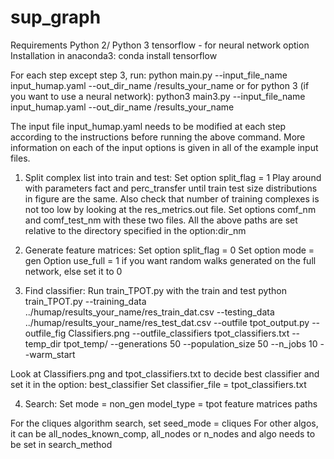 # sup_graph

Requirements
Python 2/ Python 3
tensorflow - for neural network option
	Installation in anaconda3:
		conda install tensorflow

For each step except step 3, run: 
python main.py --input_file_name input_humap.yaml --out_dir_name /results_your_name
or for python 3 (if you want to use a neural network):
python3 main3.py --input_file_name input_humap.yaml --out_dir_name /results_your_name 

The input file input_humap.yaml needs to be modified at each step according to the instructions before running the above command.
More information on each of the input options is given in all of the example input files. 

1. Split complex list into train and test:
Set option split_flag = 1
Play around with parameters fact and perc_transfer until train test size distributions in figure are the same. Also check that number of training complexes is not too low by looking at the res_metrics.out file.
Set options comf_nm and comf_test_nm with these two files. All the above paths are set relative to the directory specified in the option:dir_nm

2. Generate feature matrices:
Set option split_flag = 0
Set option mode = gen
Option use_full = 1 if you want random walks generated on the full network, else set it to 0

3. Find classifier:
Run train_TPOT.py with the train and test 
python train_TPOT.py --training_data ../humap/results_your_name/res_train_dat.csv --testing_data ../humap/results_your_name/res_test_dat.csv --outfile tpot_output.py --outfile_fig Classifiers.png --outfile_classifiers tpot_classifiers.txt --temp_dir tpot_temp/ --generations 50 --population_size 50 --n_jobs 10 --warm_start

Look at Classifiers.png and tpot_classifiers.txt to decide best classifier and set it in the option: best_classifier
Set classifier_file = tpot_classifiers.txt

4. Search:
Set mode = non_gen 
model_type = tpot
feature matrices paths

For the cliques algorithm search, set seed_mode = cliques
For other algos, it can be all_nodes_known_comp, all_nodes or n_nodes and algo needs to be set in search_method